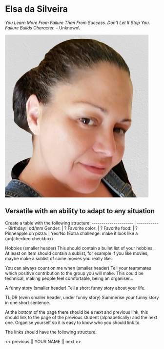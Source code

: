 # Elsa da Silveira

*You Learn More From Failure Than From Success. Don’t Let It Stop You. Failure Builds Character.* – Unknown\

![Me](/me.jpg)

## Versatile with an ability to adapt to any situation

Create a table with the following structure:
--------------------- | ------------
Birthday:| dd/mm
Gender: | ?
Favorite color: | ?
Favorite food: | ?
Pinneapple on pizza: | Yes/No (Extra challenge: make it look like a (un)checked checkbox)

Hobbies (smaller header)
This should contain a bullet list of your hobbies.
At least on item should contain a sublist, for example if you like movies, maybe make a sublist of some movies you really like.

You can always count on me when (smaller header)
Tell your teammates which positive contribution to the group you will make.
This could be technical, making people feel comfortable, being an organiser...

A funny story (smaller header)
Tell a short funny story about your life.

TL;DR (even smaller header, under funny story)
Summerise your funny story in one short sentence.

At the bottom of the page there should be a next and previous link, this should link to the page of the previous student (alphabetically) and the next one.
Organise yourself so it is easy to know who you should link to.

The links should have the following structure:

<< previous || YOUR NAME || next >>
